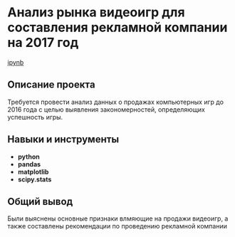 # Анализ рынка видеоигр для составления рекламной компании на 2017 год

[ipynb](https://github.com/nosnic/y_practicum/blob/main/04_assessment_of_video_game_market/assessment_of_video_game_market.ipynb)

## Описание проекта

Требуется провести анализ данных о продажах компьютерных игр до 2016 года с целью выявления закономерностей, определяющих успешность игры.

## Навыки и инструменты

- **python**
- **pandas**
- **matplotlib**
- **scipy.stats**

## Общий вывод

Были выяснены основные признаки влмяющие на продажи видеоигр, а также составлены рекомендации по проведению рекламной компании

